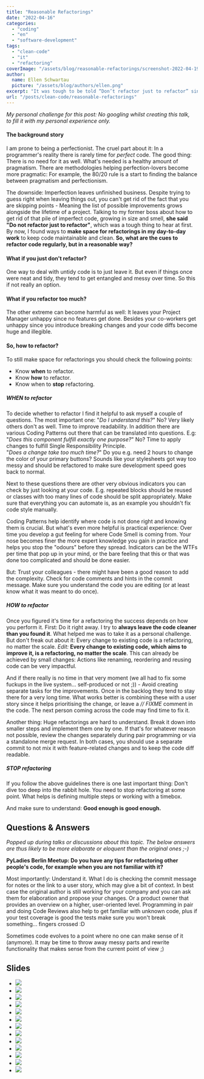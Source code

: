 ```yaml
---
title: "Reasonable Refactorings"
date: "2022-04-16"
categories:
  - "coding"
  - "en"
  - "software-development"
tags:
  - "clean-code"
  - "it"
  - "refactoring"
coverImage: "/assets/blog/reasonable-refactorings/screenshot-2022-04-19-at-19.54.33.png"
author:
  name: Ellen Schwartau
  picture: "/assets/blog/authors/ellen.png"
excerpt: "It was tough to be told “Don’t refactor just to refactor” since I love clean, maintainable, and high-quality code. By now, I found ways to make space for refactorings in my day-to-day work. So, what are the cues to refactor code regularly, but in a reasonable way?"
url: "/posts/clean-code/reasonable-refactorings"
---
```


_My personal challenge for this post: No googling whilst creating this talk,_  
_to fill it with my personal experience only._

#### The background story

I am prone to being a perfectionist. The cruel part about it: In a programmer's reality there is rarely time for _perfect_ code. The good thing: There is no need for it as well. What's needed is a healthy amount of pragmatism. There are methodologies helping perfection-lovers become more pragmatic: For example, the 80/20 rule is a start to finding the balance between pragmatism and perfectionism.

The downside: Imperfection leaves unfinished business. Despite trying to guess right when leaving things out, you can't get rid of the fact that you are skipping points - Meaning the list of possible improvements grows alongside the lifetime of a project. Talking to my former boss about how to get rid of that pile of imperfect code, growing in size and smell, **she said "Do not refactor just to refactor"**, which was a tough thing to hear at first. By now, I found ways to **make space for refactorings in my day-to-day work** to keep code maintainable and clean. **So, what are the cues to refactor code regularly, but in a reasonable way?**

#### What if you just don't refactor?

One way to deal with untidy code is to just leave it. But even if things once were neat and tidy, they tend to get entangled and messy over time. So this if not really an option.

#### What if you refactor too much?

The other extreme can become harmful as well: It leaves your Project Manager unhappy since no features get done. Besides your co-workers get unhappy since you introduce breaking changes and your code diffs become huge and illegible.

#### So, how to refactor?

To still make space for refactorings you should check the following points:

- Know **when** to refactor.
- Know **how** to refactor.
- Know when to **stop** refactoring.

##### WHEN to refactor

To decide whether to refactor I find it helpful to ask myself a couple of questions. The most important one: "_Do I understand this?_" No? Very likely others don't as well. Time to improve readability. In addition there are various Coding Patterns out there that can be translated into questions. E.g: "_Does this component fulfill exactly one purpose?_" No? Time to apply changes to fulfill Single Responsibility Principle.  
"_Does a change take too much time?_" Do you e.g. need 2 hours to change the color of your primary buttons? Sounds like your stylesheets got way too messy and should be refactored to make sure development speed goes back to normal.

Next to these questions there are other very obvious indicators you can check by just looking at your code. E.g. repeated blocks should be reused or classes with too many lines of code should be split appropriately. Make sure that everything you can automate is, as an example you shouldn't fix code style manually.

Coding Patterns help identify where code is not done right and knowing them is crucial. But what's even more helpful is practical experience: Over time you develop a gut feeling for where Code Smell is coming from. Your nose becomes finer the more expert knowledge you gain in practice and helps you stop the "odours" before they spread. Indicators can be the WTFs per time that pop up in your mind, or the bare feeling that this or that was done too complicated and should be done easier.

But: Trust your colleagues - there might have been a good reason to add the complexity. Check for code comments and hints in the commit message. Make sure you understand the code you are editing (or at least know what it was meant to do once).

##### HOW to refactor

Once you figured it's time for a refactoring the success depends on how you perform it. First: Do it right away. I try to **always leave the code cleaner than you found it**. What helped me was to take it as a personal challenge. But don't freak out about it: Every change to existing code is a refactoring, no matter the scale. _Edit:_ **Every change to existing code, which aims to improve it, is a refactoring, no matter the scale**. This can already be achieved by small changes: Actions like renaming, reordering and reusing code can be very impactful.

And if there really is no time in that very moment (we all had to fix some fuckups in the live system... self-produced or not ;)) - Avoid creating separate tasks for the improvements. Once in the backlog they tend to stay there for a very long time. What works better is combining these with a user story since it helps prioritising the change, or leave a _// FIXME_ comment in the code. The next person coming across the code may find time to fix it.

Another thing: Huge refactorings are hard to understand. Break it down into smaller steps and implement them one by one. If that's for whatever reason not possible, review the changes separately during pair programming or via a standalone merge request. In both cases, you should use a separate commit to not mix it with feature-related changes and to keep the code diff readable.

##### STOP refactoring

If you follow the above guidelines there is one last important thing: Don't dive too deep into the rabbit hole. You need to stop refactoring at some point. What helps is defining multiple steps or working with a timebox.

And make sure to understand: **Good enough is good enough.**

## Questions & Answers

_Popped up during talks or discussions about this topic. The below answers are thus likely to be more elaborate or eloquent than the original ones ;-)_

**PyLadies Berlin Meetup: Do you have any tips for refactoring other people's code, for example when you are not familiar with it?**

Most importantly: Understand it. What I do is checking the commit message for notes or the link to a user story, which may give a bit of context. In best case the original author is still working for your company and you can ask them for elaboration and propose your changes. Or a product owner that provides an overview on a higher, user-oriented level. Programming in pair and doing Code Reviews also help to get familiar with unknown code, plus if your test coverage is good the tests make sure you won't break something... fingers crossed :D

Sometimes code evolves to a point where no one can make sense of it (anymore). It may be time to throw away messy parts and rewrite functionality that makes sense from the current point of view ;)

## Slides

- ![](https://ellenschwartau.files.wordpress.com/2022/04/reasonable-refactorings-1.jpg?w=960)
- ![](https://ellenschwartau.files.wordpress.com/2022/04/reasonable-refactorings-1-1.jpg?w=960)
- ![](https://ellenschwartau.files.wordpress.com/2022/04/reasonable-refactorings-2.jpg?w=960)
- ![](https://ellenschwartau.files.wordpress.com/2022/04/reasonable-refactorings-3.jpg?w=960)
- ![](https://ellenschwartau.files.wordpress.com/2022/04/reasonable-refactorings-4.jpg?w=960)
- ![](https://ellenschwartau.files.wordpress.com/2022/04/reasonable-refactorings-5.jpg?w=960)
- ![](https://ellenschwartau.files.wordpress.com/2022/04/reasonable-refactorings-6.jpg?w=960)
- ![](https://ellenschwartau.files.wordpress.com/2022/04/reasonable-refactorings-7.jpg?w=960)
- ![](https://ellenschwartau.files.wordpress.com/2022/04/reasonable-refactorings-8.jpg?w=960)
- ![](https://ellenschwartau.files.wordpress.com/2022/04/reasonable-refactorings-9.jpg?w=960)
- ![](https://ellenschwartau.files.wordpress.com/2022/04/reasonable-refactorings-10.jpg?w=960)
- ![](https://ellenschwartau.files.wordpress.com/2022/04/reasonable-refactorings-11.jpg?w=960)
- ![](https://ellenschwartau.files.wordpress.com/2022/04/reasonable-refactorings-12.jpg?w=960)
